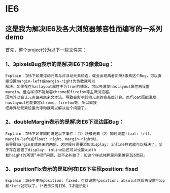 IE6
===

这是我为解决IE6及各大浏览器兼容性而编写的一系列demo
----------------------------------------------------
首先，整个project分为以下一些文件夹：

### 1、3pixelsBug表示的是解决IE6下3像素Bug：

    Explain：IE6下如果浮动元素与非浮动元素相连，就会出现两者间隔3像素这个Bug，可以直接设置margin-left或margin-right为负数就可以
    解决。如果存在haslayout属性不为true的情况，可以先激发haslayout属性再设置margin。但这样却不能兼容chrome和firefox等主流浏览器，
    因为浮动会让元素偏离原来文本流，导致会影响其他元素的宽高度计算。而float既能激发haslayout也能兼容chrome、firefox等，所以直接
    把非浮动元素设置为浮动就可以解决这个问题了。

### 2、doubleMargin表示的是解决IE6下双边距Bug：

    Explain：IE6下如果同时满足以下条件：（1）块级元素（2）同时设置float: left、margin-left或float: right、margin-right时，
    会导致margin变成原来的两倍，这时候只需要添加display: inline样式就可以解决了。至于存在设置了display: inline后还可以设置width
    和height的所谓“冲突”问题，就不必纠结了，加这个样式纯粹是用来兼容IE6而已。

### 3、positionFix表示的是如何在IE6下实现position: fixed
    Explain：IE6不支持position: fixed，可以设置*position: absolut然后再设置*top和*left就可以了。（*表示只有IE6、7才能识别）
